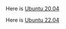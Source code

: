 Here is [Ubuntu 20.04](https://www.digitalocean.com/community/tutorials/how-to-secure-nginx-with-let-s-encrypt-on-ubuntu-20-04)

Here is [Ubuntu 22.04](https://www.digitalocean.com/community/tutorials/how-to-secure-nginx-with-let-s-encrypt-on-ubuntu-22-04)
